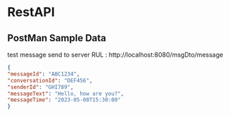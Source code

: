 # RestAPI

## PostMan Sample Data

test message send to server
RUL : http://localhost:8080/msgDto/message
```json
{
"messageId": "ABC1234",
"conversationId": "DEF456",
"senderId": "GHI789",
"messageText": "Hello, how are you?",
"messageTime": "2023-05-08T15:30:00"
}
```
